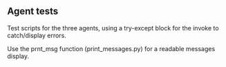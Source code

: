 ## Agent tests ##
Test scripts for the three agents, using a try-except block for the invoke to catch/display errors.  

Use the prnt_msg function (print_messages.py) for a readable messages display.
